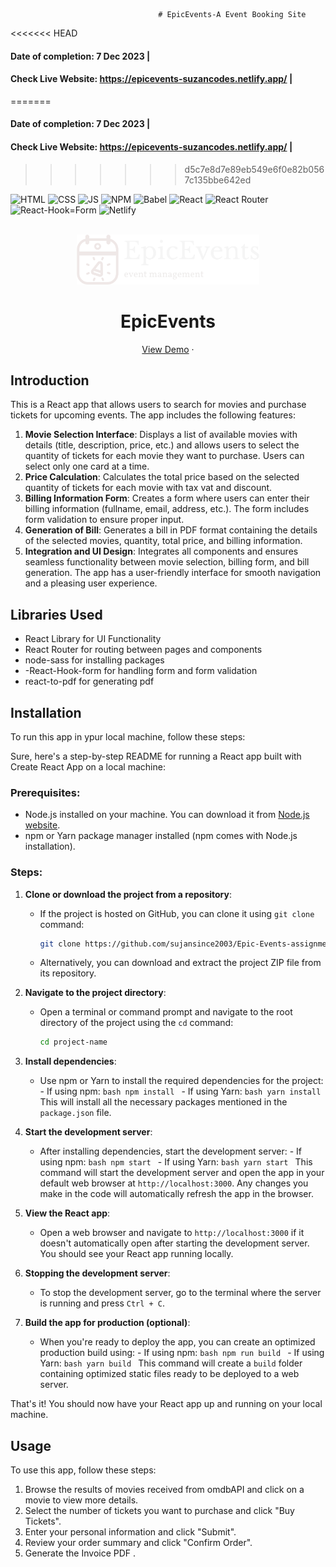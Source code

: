                                      # EpicEvents-A Event Booking Site
<<<<<<< HEAD

#### Date of completion: 7 Dec 2023 |

#### Check Live Website: https://epicevents-suzancodes.netlify.app/ |

=======
#### Date of completion: 7 Dec 2023 | 
#### Check Live Website: https://epicevents-suzancodes.netlify.app/ |
>>>>>>> d5c7e8d7e89eb549e6f0e82b0567c135bbe642ed
<div id="top"></div>

![HTML](https://img.shields.io/badge/HTML5-E34F26?style=for-the-badge&logo=html5&logoColor=white)
![CSS](https://img.shields.io/badge/CSS3-1572B6?style=for-the-badge&logo=css3&logoColor=white)
![JS](https://img.shields.io/badge/JavaScript-F7DF1E?style=for-the-badge&logo=javascript&logoColor=black)
![NPM](https://img.shields.io/badge/NPM-%23000000.svg?style=for-the-badge&logo=npm&logoColor=white)
![Babel](https://img.shields.io/badge/Babel-F9DC3e?style=for-the-badge&logo=babel&logoColor=black)
![React](https://img.shields.io/badge/-ReactJs-61DAFB?logo=react&logoColor=white&style=for-the-badge)
![React Router](https://img.shields.io/badge/-React%20Router-CA4245?logo=react-router)
![React-Hook=Form](https://img.shields.io/badge/-React%20Hook%20Form-CA4245?)
![Netlify](https://img.shields.io/badge/-Netlify-CA4245?)

<!-- PROJECT LOGO -->
<br />
<div align="center">
  <a href="https://epicevents-suzancodes.netlify.app/">
    <img src="/public/assets/logo.png" alt="Logo" height="80"  >
  </a>
  <h1 align="center">EpicEvents</h1>

  <p align="center">
    <a href="https://epicevents-suzancodes.netlify.app/">View Demo</a>
    ·

  </p>
</div>

## Introduction

This is a React app that allows users to search for movies and purchase tickets for upcoming events. The app includes the following features:

1. **Movie Selection Interface**: Displays a list of available movies with details (title, description, price, etc.) and allows users to select the quantity of tickets for each movie they want to purchase. Users can select only one card at a time.
2. **Price Calculation**: Calculates the total price based on the selected quantity of tickets for each movie with tax vat and discount.
3. **Billing Information Form**: Creates a form where users can enter their billing information (fullname, email, address, etc.). The form includes form validation to ensure proper input.
4. **Generation of Bill**: Generates a bill in PDF format containing the details of the selected movies, quantity, total price, and billing information.
5. **Integration and UI Design**: Integrates all components and ensures seamless functionality between movie selection, billing form, and bill generation. The app has a user-friendly interface for smooth navigation and a pleasing user experience.

## Libraries Used

- React Library for UI Functionality
- React Router for routing between pages and components
- node-sass for installing packages
- -React-Hook-form for handling form and form validation
- react-to-pdf for generating pdf

## Installation

To run this app in ypur local machine, follow these steps:

Sure, here's a step-by-step README for running a React app built with Create React App on a local machine:

### Prerequisites:

- Node.js installed on your machine. You can download it from [Node.js website](https://nodejs.org/).
- npm or Yarn package manager installed (npm comes with Node.js installation).

### Steps:

1. **Clone or download the project from a repository**:

   - If the project is hosted on GitHub, you can clone it using `git clone` command:
     ```bash
     git clone https://github.com/sujansince2003/Epic-Events-assignment.git
     ```
   - Alternatively, you can download and extract the project ZIP file from its repository.

2. **Navigate to the project directory**:

   - Open a terminal or command prompt and navigate to the root directory of the project using the `cd` command:
     ```bash
     cd project-name
     ```

3. **Install dependencies**:

   - Use npm or Yarn to install the required dependencies for the project: - If using npm:
     `bash
       npm install
       ` - If using Yarn:
     `bash
yarn install
`
     This will install all the necessary packages mentioned in the `package.json` file.

4. **Start the development server**:

   - After installing dependencies, start the development server: - If using npm:
     `bash
       npm start
       ` - If using Yarn:
     `bash
yarn start
`
     This command will start the development server and open the app in your default web browser at `http://localhost:3000`. Any changes you make in the code will automatically refresh the app in the browser.

5. **View the React app**:

   - Open a web browser and navigate to `http://localhost:3000` if it doesn't automatically open after starting the development server. You should see your React app running locally.

6. **Stopping the development server**:

   - To stop the development server, go to the terminal where the server is running and press `Ctrl + C`.

7. **Build the app for production (optional)**:
   - When you're ready to deploy the app, you can create an optimized production build using: - If using npm:
     `bash
       npm run build
       ` - If using Yarn:
     `bash
yarn build
`
     This command will create a `build` folder containing optimized static files ready to be deployed to a web server.

That's it! You should now have your React app up and running on your local machine.

## Usage

To use this app, follow these steps:

1. Browse the results of movies received from omdbAPI and click on a movie to view more details.
2. Select the number of tickets you want to purchase and click "Buy Tickets".
3. Enter your personal information and click "Submit".
4. Review your order summary and click "Confirm Order".
5. Generate the Invoice PDF .

